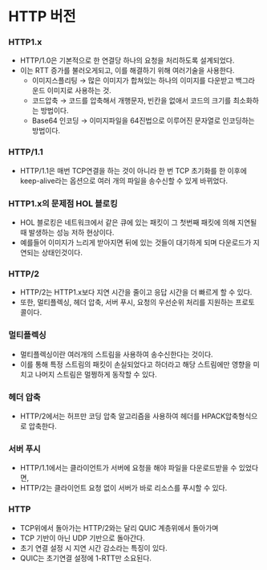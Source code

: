 # HTTP 버전

### HTTP1.x

- HTTP/1.0은 기본적으로 한 연결당 하나의 요청을 처리하도록 설계되었다.
- 이는 RTT 증가를 불러오게되고, 이를 해결하기 위해 여러기술을 사용한다.
    - 이미지스플리팅 → 많은 이미지가 합쳐있는 하나의 이미지를 다운받고 백그라운드 이미지로 사용하는 것.
    - 코드압축 → 코드를 압축해서 개행문자, 빈칸을 없애서 코드의 크기를 최소화하는 방법이다.
    - Base64 인코딩 → 이미지파일을 64진법으로 이루어진 문자열로 인코딩하는 방법이다.

### HTTP/1.1

- HTTP/1.1은 매번 TCP연결을 하는 것이 아니라 한 번 TCP 초기화를 한 이후에 keep-alive라는 옵션으로 여러 개의 파일을 송수신할 수 있게 바뀌었다.

### HTTP1.x의 문제점 HOL 블로킹

- HOL 블로킹은 네트워크에서 같은 큐에 있는 패킷이 그 첫번째 패킷에 의해 지연될 때 발생하는 성능 저하 현상이다.
- 예를들어 이미지가 느리게 받아지면 뒤에 있는 것들이 대기하게 되며 다운로드가 지연되는 상태인것이다.

### HTTP/2

- HTTP/2는 HTTP1.x보다 지연 시간을 줄이고 응답 시간을 더 빠르게 할 수 있다.
- 또한, 멀티플렉싱, 헤더 압축, 서버 푸시, 요청의 우선순위 처리를 지원하는 프로토콜이다.

### 멀티플렉싱

- 멀티플렉싱이란 여러개의 스트림을 사용하여 송수신한다는 것이다.
- 이를 통해 특정 스트림의 패킷이 손실되었다고 하더라고 해당 스트림에만 영향을 미치고 나머지 스트림은 멀쩡하게 동작할 수 있다.

### 헤더 압축

- HTTP/2에서는 허프만 코딩 압축 알고리즘을 사용하여 헤더를 HPACK압축형식으로 압축한다.

### 서버 푸시

- HTTP/1.1에서는 클라이언트가 서버에 요청을 해야 파일을 다운로드받을 수 있었다면,
- HTTP/2는 클라이언트 요청 없이 서버가 바로 리소스를 푸시할 수 있다.

### HTTP

- TCP위에서 돌아가는 HTTP/2와는 달리 QUIC 계층위에서 돌아가며
- TCP 기반이 아닌 UDP 기반으로 돌아간다.
- 초기 연결 설정 시 지연 시간 감소라는 특징이 있다.
- QUIC는 초기연결 설정에 1-RTT만 소요된다.
